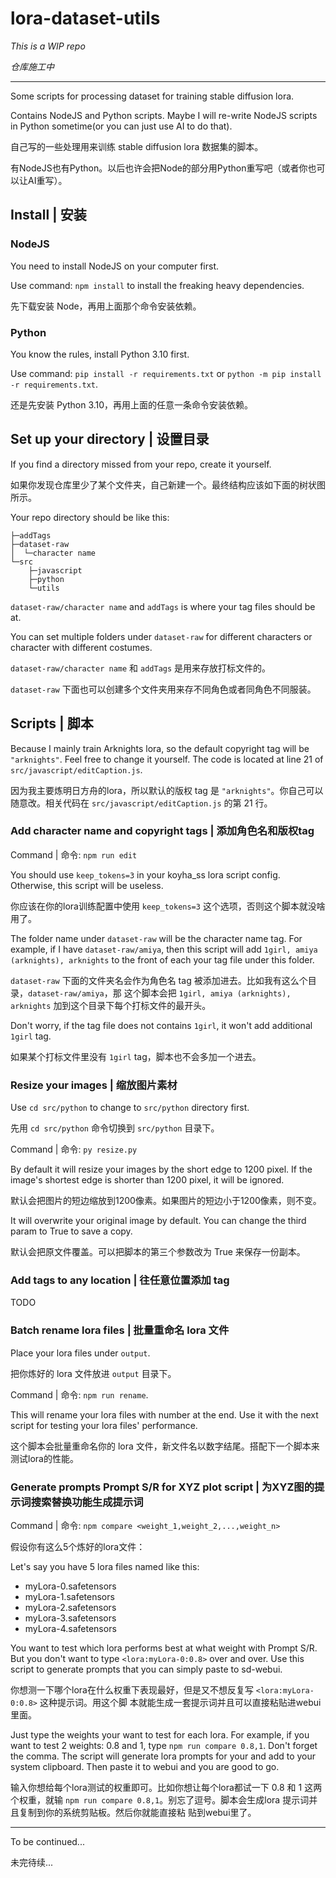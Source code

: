 # lora-dataset-utils

_This is a WIP repo_

_仓库施工中_

---

Some scripts for processing dataset for training stable diffusion lora.

Contains NodeJS and Python scripts. Maybe I will re-write NodeJS scripts in Python sometime(or you
can just use AI to do that).

自己写的一些处理用来训练 stable diffusion lora 数据集的脚本。

有NodeJS也有Python。以后也许会把Node的部分用Python重写吧（或者你也可以让AI重写）。

## Install | 安装

### NodeJS

You need to install NodeJS on your computer first.

Use command: `npm install` to install the freaking heavy dependencies.

先下载安装 Node，再用上面那个命令安装依赖。

### Python

You know the rules, install Python 3.10 first.

Use command: `pip install -r requirements.txt` or `python -m pip install -r requirements.txt`.

还是先安装 Python 3.10，再用上面的任意一条命令安装依赖。

## Set up your directory | 设置目录

If you find a directory missed from your repo, create it yourself.

如果你发现仓库里少了某个文件夹，自己新建一个。最终结构应该如下面的树状图所示。

Your repo directory should be like this:

```
├─addTags
├─dataset-raw
│  └─character name
└─src
    ├─javascript
    ├─python
    └─utils
```

`dataset-raw/character name` and `addTags` is where your tag files should be at.

You can set multiple folders under `dataset-raw` for different characters or character with
different costumes.

`dataset-raw/character name` 和 `addTags` 是用来存放打标文件的。

`dataset-raw` 下面也可以创建多个文件夹用来存不同角色或者同角色不同服装。

## Scripts | 脚本

Because I mainly train Arknights lora, so the default copyright tag will be `"arknights"`. Feel free
to change it yourself. The code is located at line 21 of `src/javascript/editCaption.js`.

因为我主要炼明日方舟的lora，所以默认的版权 tag 是 `"arknights"`。你自己可以随意改。相关代码在
`src/javascript/editCaption.js` 的第 21 行。

### Add character name and copyright tags | 添加角色名和版权tag

Command | 命令: `npm run edit`

You should use `keep_tokens=3` in your koyha_ss lora script config. Otherwise, this script will be
useless.

你应该在你的lora训练配置中使用 `keep_tokens=3` 这个选项，否则这个脚本就没啥用了。

The folder name under `dataset-raw` will be the character name tag. For example, if I have
`dataset-raw/amiya`, then this script will add `1girl, amiya (arknights), arknights` to the front of
each your tag file under this folder.

`dataset-raw` 下面的文件夹名会作为角色名 tag 被添加进去。比如我有这么个目录，`dataset-raw/amiya`，那
这个脚本会把 `1girl, amiya (arknights), arknights` 加到这个目录下每个打标文件的最开头。

Don't worry, if the tag file does not contains `1girl`, it won't add additional `1girl` tag.

如果某个打标文件里没有 `1girl` tag，脚本也不会多加一个进去。

### Resize your images | 缩放图片素材

Use `cd src/python` to change to `src/python` directory first.

先用 `cd src/python` 命令切换到 `src/python` 目录下。

Command | 命令: `py resize.py`

By default it will resize your images by the short edge to 1200 pixel. If the image's shortest edge
is shorter than 1200 pixel, it will be ignored.

默认会把图片的短边缩放到1200像素。如果图片的短边小于1200像素，则不变。

It will overwrite your original image by default. You can change the third param to True to save a
copy.

默认会把原文件覆盖。可以把脚本的第三个参数改为 True 来保存一份副本。

### Add tags to any location | 往任意位置添加 tag

TODO

### Batch rename lora files | 批量重命名 lora 文件

Place your lora files under `output`.

把你炼好的 lora 文件放进 `output` 目录下。

Command | 命令: `npm run rename`.

This will rename your lora files with number at the end. Use it with the next script for testing
your lora files' performance.

这个脚本会批量重命名你的 lora 文件，新文件名以数字结尾。搭配下一个脚本来测试lora的性能。

### Generate prompts Prompt S/R for XYZ plot script | 为XYZ图的提示词搜索替换功能生成提示词

Command | 命令: `npm compare <weight_1,weight_2,...,weight_n>`

假设你有这么5个炼好的lora文件：

Let's say you have 5 lora files named like this:

- myLora-0.safetensors
- myLora-1.safetensors
- myLora-2.safetensors
- myLora-3.safetensors
- myLora-4.safetensors

You want to test which lora performs best at what weight with Prompt S/R. But you don't want to type
`<lora:myLora-0:0.8>` over and over. Use this script to generate prompts that you can simply paste
to sd-webui.

你想测一下哪个lora在什么权重下表现最好，但是又不想反复写 `<lora:myLora-0:0.8>` 这种提示词。用这个脚
本就能生成一套提示词并且可以直接粘贴进webui里面。

Just type the weights your want to test for each lora. For example, if you want to test 2 weights:
0.8 and 1, type `npm run compare 0.8,1`. Don't forget the comma. The script will generate lora
prompts for your and add to your system clipboard. Then paste it to webui and you are good to go.

输入你想给每个lora测试的权重即可。比如你想让每个lora都试一下 0.8 和 1 这两个权重，就输
`npm run compare 0.8,1`。别忘了逗号。脚本会生成lora 提示词并且复制到你的系统剪贴板。然后你就能直接粘
贴到webui里了。

---

To be continued...

未完待续...
